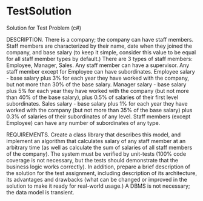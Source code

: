 # TestSolution
Solution for Test Problem (c#)

DESCRIPTION.
There is a company; the company can have staff members. Staff members are characterized by their name, date when they joined the company, and base salary (to keep it simple, consider this value to be equal for all staff member types by default.)
There are 3 types of staff members: Employee, Manager, Sales. Any staff member can have a supervisor. Any staff member except for Employee can have subordinates.
Employee salary - base salary plus 3% for each year they have worked with the company, but not more than 30% of the base salary.
Manager salary - base salary plus 5% for each year they have worked with the company (but not more than 40% of the base salary), plus 0.5% of salaries of their first level subordinates.
Sales salary - base salary plus 1% for each year they have worked with the company (but not more than 35% of the base salary) plus 0.3% of salaries of their subordinates of any level.
Staff members (except Employee) can have any number of subordinates of any type.

REQUIREMENTS.
Create a class library that describes this model, and implement an algorithm that calculates salary of any staff member at an arbitrary time (as well as calculate the sum of salaries of all staff members of the company).
The system must be verified by unit-tests (100% code coverage is not necessary, but the tests should demonstrate that the business logic works correctly).
In addition, prepare a brief description of the solution for the test assignment, including description of its architecture, its advantages and drawbacks (what can be changed or improved in the solution to make it ready for real-world usage.)
A DBMS is not necessary; the data model is transient. 
